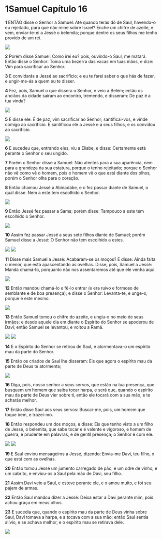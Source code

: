 # 1Samuel Capítulo 16

**1** 	ENTÃO disse o Senhor a Samuel: Até quando terás dó de Saul, havendo-o eu rejeitado, para que não reine sobre Israel? Enche um chifre de azeite, e vem, enviar-te-ei a Jessé o belemita; porque dentre os seus filhos me tenho provido de um rei.

![](../Images/SweetPublishing/9-16-1.jpg) 

**2** 	Porém disse Samuel: Como irei eu? pois, ouvindo-o Saul, me matará. Então disse o Senhor: Toma uma bezerra das vacas em tuas mãos, e dize: Vim para sacrificar ao Senhor.

**3** 	E convidarás a Jessé ao sacrifício; e eu te farei saber o que hás de fazer, e ungir-me-ás a quem eu te disser.

**4** 	Fez, pois, Samuel o que dissera o Senhor, e veio a Belém; então os anciãos da cidade saíram ao encontro, tremendo, e disseram: De paz é a tua vinda?

![](../Images/SweetPublishing/9-16-2.jpg) 

**5** 	E disse ele: É de paz, vim sacrificar ao Senhor; santificai-vos, e vinde comigo ao sacrifício. E santificou ele a Jessé e a seus filhos, e os convidou ao sacrifício.

![](../Images/SweetPublishing/9-16-3.jpg) 

**6** 	E sucedeu que, entrando eles, viu a Eliabe, e disse: Certamente está perante o Senhor o seu ungido.

**7** 	Porém o Senhor disse a Samuel: Não atentes para a sua aparência, nem para a grandeza da sua estatura, porque o tenho rejeitado; porque o Senhor não vê como vê o homem, pois o homem vê o que está diante dos olhos, porém o Senhor olha para o coração.

**8** 	Então chamou Jessé a Abinadabe, e o fez passar diante de Samuel, o qual disse: Nem a este tem escolhido o Senhor.

![](../Images/SweetPublishing/9-16-4.jpg) 

**9** 	Então Jessé fez passar a Sama; porém disse: Tampouco a este tem escolhido o Senhor.

![](../Images/SweetPublishing/9-16-5.jpg) 

**10** 	Assim fez passar Jessé a seus sete filhos diante de Samuel; porém Samuel disse a Jessé: O Senhor não tem escolhido a estes.

![](../Images/SweetPublishing/9-16-6.jpg) ![](../Images/SweetPublishing/9-16-7.jpg) 

**11** 	Disse mais Samuel a Jessé: Acabaram-se os moços? E disse: Ainda falta o menor, que está apascentando as ovelhas. Disse, pois, Samuel a Jessé: Manda chamá-lo, porquanto não nos assentaremos até que ele venha aqui.

![](../Images/SweetPublishing/9-16-8.jpg) 

**12** 	Então mandou chamá-lo e fê-lo entrar (e era ruivo e formoso de semblante e de boa presença); e disse o Senhor: Levanta-te, e unge-o, porque é este mesmo.

![](../Images/SweetPublishing/9-16-9.jpg) 

**13** 	Então Samuel tomou o chifre do azeite, e ungiu-o no meio de seus irmãos; e desde aquele dia em diante o Espírito do Senhor se apoderou de Davi; então Samuel se levantou, e voltou a Ramá.

![](../Images/SweetPublishing/9-16-10.jpg) ![](../Images/SweetPublishing/9-16-11.jpg) 

**14** 	E o Espírito do Senhor se retirou de Saul, e atormentava-o um espírito mau da parte do Senhor.

**15** 	Então os criados de Saul lhe disseram: Eis que agora o espírito mau da parte de Deus te atormenta;

![](../Images/SweetPublishing/9-16-12.jpg) 

**16** 	Diga, pois, nosso senhor a seus servos, que estão na tua presença, que busquem um homem que saiba tocar harpa, e será que, quando o espírito mau da parte de Deus vier sobre ti, então ele tocará com a sua mão, e te acharás melhor.

**17** 	Então disse Saul aos seus servos: Buscai-me, pois, um homem que toque bem, e trazei-mo.

**18** 	Então respondeu um dos moços, e disse: Eis que tenho visto a um filho de Jessé, o belemita, que sabe tocar e é valente e vigoroso, e homem de guerra, e prudente em palavras, e de gentil presença; o Senhor é com ele.

![](../Images/SweetPublishing/9-16-14.jpg) ![](../Images/SweetPublishing/9-16-15.jpg) 

**19** 	E Saul enviou mensageiros a Jessé, dizendo: Envia-me Davi, teu filho, o que está com as ovelhas.

**20** 	Então tomou Jessé um jumento carregado de pão, e um odre de vinho, e um cabrito, e enviou-os a Saul pela mão de Davi, seu filho.

**21** 	Assim Davi veio a Saul, e esteve perante ele, e o amou muito, e foi seu pajem de armas.

**22** 	Então Saul mandou dizer a Jessé: Deixa estar a Davi perante mim, pois achou graça em meus olhos.

**23** 	E sucedia que, quando o espírito mau da parte de Deus vinha sobre Saul, Davi tomava a harpa, e a tocava com a sua mão; então Saul sentia alívio, e se achava melhor, e o espírito mau se retirava dele.

![](../Images/SweetPublishing/9-16-13.jpg) 

